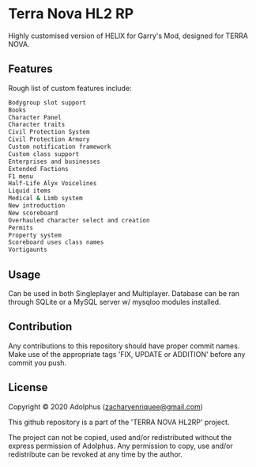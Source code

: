 # Terra Nova HL2 RP

Highly customised version of HELIX for Garry's Mod, designed for TERRA NOVA.

## Features

Rough list of custom features include:

```bash
Bodygroup slot support
Books
Character Panel
Character traits
Civil Protection System
Civil Protection Armory
Custom notification framework
Custom class support
Enterprises and businesses
Extended Factions
F1 menu
Half-Life Alyx Voicelines
Liquid items
Medical & Limb system
New introduction
New scoreboard
Overhauled character select and creation
Permits
Property system
Scoreboard uses class names
Vortigaunts
```

## Usage

Can be used in both Singleplayer and Multiplayer. Database can be ran through SQLite or a MySQL server w/ mysqloo modules installed.

## Contribution
Any contributions to this repository should have proper commit names. Make use of the appropriate tags 'FIX, UPDATE or ADDITION' before any commit you push.

## License


Copyright © 2020 Adolphus (<zacharyenriquee@gmail.com>)

This github repository is a part of the 'TERRA NOVA HL2RP' project.

The project can not be copied, used and/or redistributed without the express
permission of Adolphus. Any permission to copy, use and/or redistribute can be revoked at any time by the author.
